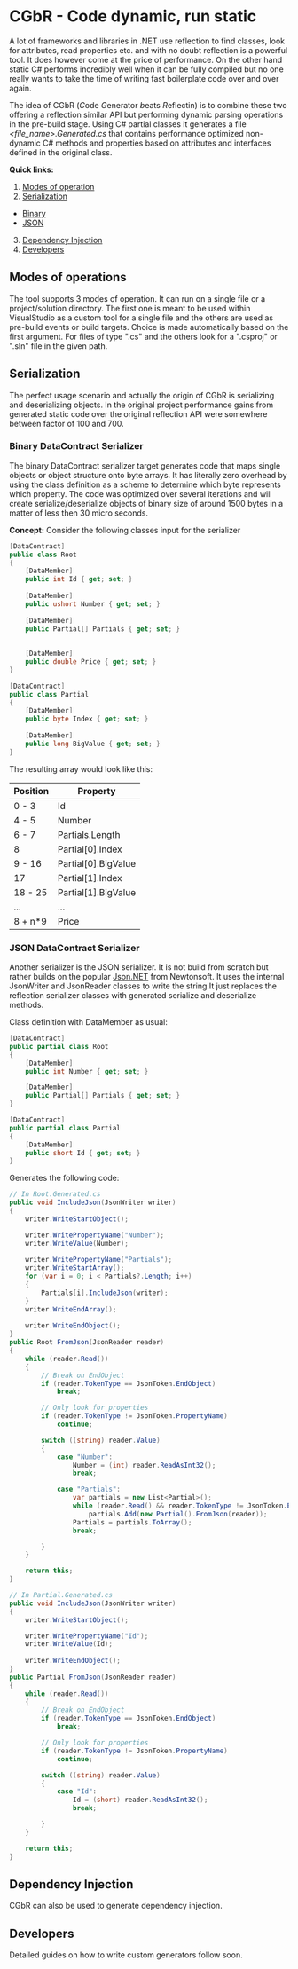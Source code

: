 # CGbR - Code dynamic, run static
A lot of frameworks and libraries in .NET use reflection to find classes, look for attributes, read properties etc. 
and with no doubt reflection is a powerful tool. It does however come at the price of performance. On the other hand
static C# performs incredibly well when it can be fully compiled but no one really wants to take the time of writing
fast boilerplate code over and over again. 

The idea of CGbR (*C*ode *G*enerator *b*eats *R*eflectin) is to combine these two offering a reflection similar API but 
performing dynamic parsing operations in the pre-build stage. Using C# partial classes it generates a file _<file_name>.Generated.cs_ 
that contains performance optimized non-dynamic C# methods and properties based on attributes and interfaces defined in the original
class. 

**Quick links:**

1. [Modes of operation](#modes-of-operation)
2. [Serialization](#serialization)
  * [Binary](#binary-datacontract-serializer)
  * [JSON](#json-datacontract-serializer)
3. [Dependency Injection](#dependency-injection)
4. [Developers](#developers)

## Modes of operations
The tool supports 3 modes of operation. It can run on a single file or a project/solution directory. The first one is meant
to be used within VisualStudio as a custom tool for a single file and the others are used as pre-build events or build
targets. Choice is made automatically based on the first argument. For files of type ".cs" and the others look for a 
".csproj" or ".sln" file in the given path.

## Serialization
The perfect usage scenario and actually the origin of CGbR is serializing and deserializing objects. In the original
project performance gains from generated static code over the original reflection API were somewhere between factor of
100 and 700.

### Binary DataContract Serializer
The binary DataContract serializer target generates code that maps single objects or object structure onto byte arrays.
It has literally zero overhead by using the class definition as a scheme to determine which byte represents which property.
The code was optimized over several iterations and will create serialize/deserialize objects of binary size of around 1500 
bytes in a matter of less then 30 micro seconds.

**Concept:**
Consider the following classes input for the serializer
```c#
[DataContract]
public class Root
{
	[DataMember]
	public int Id { get; set; }
	
	[DataMember]
	public ushort Number { get; set; }
	
	[DataMember]
	public Partial[] Partials { get; set; }
	
	
	[DataMember]
	public double Price { get; set; }
}

[DataContract]
public class Partial
{
	[DataMember]
	public byte Index { get; set; }
	
	[DataMember]
	public long BigValue { get; set; }
}
```

The resulting array would look like this:

| Position | Property    |
| -------- | ----------- |
| 0 - 3    | Id     |
| 4 - 5    | Number |
| 6 - 7    | Partials.Length |
| 8        | Partial[0].Index |
| 9 - 16   | Partial[0].BigValue |
| 17       | Partial[1].Index |
| 18 - 25  | Partial[1].BigValue |
| ...      | ... |
| 8 + n*9  | Price |

### JSON DataContract Serializer
Another serializer is the JSON serializer. It is not build from scratch but rather builds on the popular [Json.NET](http://www.newtonsoft.com/json)
from Newtonsoft. It uses the internal JsonWriter and JsonReader classes to write the string.It just replaces the reflection 
serializer classes with generated serialize and deserialize methods.

Class definition with DataMember as usual:
```c#
[DataContract]
public partial class Root
{
    [DataMember]
    public int Number { get; set; }

    [DataMember]
    public Partial[] Partials { get; set; }
}

[DataContract]
public partial class Partial
{
    [DataMember]
    public short Id { get; set; }
}
```

Generates the following code:
```c#
// In Root.Generated.cs
public void IncludeJson(JsonWriter writer)
{
    writer.WriteStartObject();

    writer.WritePropertyName("Number");
    writer.WriteValue(Number);
    
    writer.WritePropertyName("Partials");
    writer.WriteStartArray();
    for (var i = 0; i < Partials?.Length; i++)
    {
        Partials[i].IncludeJson(writer);
    }
    writer.WriteEndArray();
    
    writer.WriteEndObject();
}
public Root FromJson(JsonReader reader)
{
    while (reader.Read())
    {
        // Break on EndObject
        if (reader.TokenType == JsonToken.EndObject)
            break;

        // Only look for properties
        if (reader.TokenType != JsonToken.PropertyName)
            continue;

        switch ((string) reader.Value)
        {
            case "Number":
                Number = (int) reader.ReadAsInt32();
                break;

            case "Partials":
                var partials = new List<Partial>();
                while (reader.Read() && reader.TokenType != JsonToken.EndArray)
                    partials.Add(new Partial().FromJson(reader));
                Partials = partials.ToArray();
                break;

        }
    }

    return this;
}

// In Partial.Generated.cs
public void IncludeJson(JsonWriter writer)
{
    writer.WriteStartObject();

    writer.WritePropertyName("Id");
    writer.WriteValue(Id);
    
    writer.WriteEndObject();
}
public Partial FromJson(JsonReader reader)
{
    while (reader.Read())
    {
        // Break on EndObject
        if (reader.TokenType == JsonToken.EndObject)
            break;

        // Only look for properties
        if (reader.TokenType != JsonToken.PropertyName)
            continue;

        switch ((string) reader.Value)
        {
            case "Id":
                Id = (short) reader.ReadAsInt32();
                break;

        }
    }

    return this;
}
```

## Dependency Injection
CGbR can also be used to generate dependency injection.

## Developers
Detailed guides on how to write custom generators follow soon.